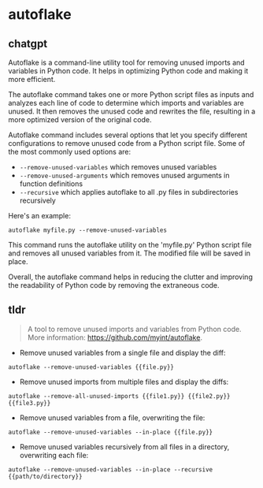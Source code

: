 # autoflake 
## chatgpt 
Autoflake is a command-line utility tool for removing unused imports and variables in Python code. It helps in optimizing Python code and making it more efficient.

The autoflake command takes one or more Python script files as inputs and analyzes each line of code to determine which imports and variables are unused. It then removes the unused code and rewrites the file, resulting in a more optimized version of the original code.

Autoflake command includes several options that let you specify different configurations to remove unused code from a Python script file. Some of the most commonly used options are:

- `--remove-unused-variables` which removes unused variables
- `--remove-unused-arguments` which removes unused arguments in function definitions
- `--recursive` which applies autoflake to all .py files in subdirectories recursively

Here's an example:

`autoflake myfile.py --remove-unused-variables`

This command runs the autoflake utility on the 'myfile.py' Python script file and removes all unused variables from it. The modified file will be saved in place.

Overall, the autoflake command helps in reducing the clutter and improving the readability of Python code by removing the extraneous code. 

## tldr 
 
> A tool to remove unused imports and variables from Python code.
> More information: <https://github.com/myint/autoflake>.

- Remove unused variables from a single file and display the diff:

`autoflake --remove-unused-variables {{file.py}}`

- Remove unused imports from multiple files and display the diffs:

`autoflake --remove-all-unused-imports {{file1.py}} {{file2.py}} {{file3.py}}`

- Remove unused variables from a file, overwriting the file:

`autoflake --remove-unused-variables --in-place {{file.py}}`

- Remove unused variables recursively from all files in a directory, overwriting each file:

`autoflake --remove-unused-variables --in-place --recursive {{path/to/directory}}`
